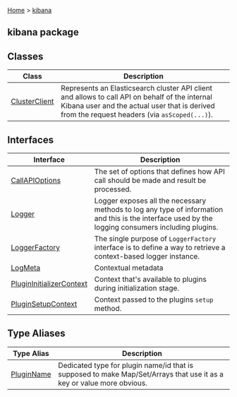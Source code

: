 [Home](./index) &gt; [kibana](./kibana.md)

## kibana package

## Classes

|  Class | Description |
|  --- | --- |
|  [ClusterClient](./kibana.clusterclient.md) | Represents an Elasticsearch cluster API client and allows to call API on behalf of the internal Kibana user and the actual user that is derived from the request headers (via `asScoped(...)`<!-- -->). |

## Interfaces

|  Interface | Description |
|  --- | --- |
|  [CallAPIOptions](./kibana.callapioptions.md) | The set of options that defines how API call should be made and result be processed. |
|  [Logger](./kibana.logger.md) | Logger exposes all the necessary methods to log any type of information and this is the interface used by the logging consumers including plugins. |
|  [LoggerFactory](./kibana.loggerfactory.md) | The single purpose of `LoggerFactory` interface is to define a way to retrieve a context-based logger instance. |
|  [LogMeta](./kibana.logmeta.md) | Contextual metadata |
|  [PluginInitializerContext](./kibana.plugininitializercontext.md) | Context that's available to plugins during initialization stage. |
|  [PluginSetupContext](./kibana.pluginsetupcontext.md) | Context passed to the plugins `setup` method. |

## Type Aliases

|  Type Alias | Description |
|  --- | --- |
|  [PluginName](./kibana.pluginname.md) | Dedicated type for plugin name/id that is supposed to make Map/Set/Arrays that use it as a key or value more obvious. |

